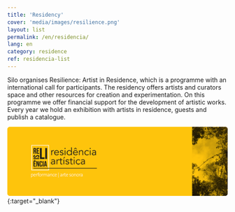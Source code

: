 ```yaml
---
title: 'Residency'
cover: 'media/images/resilience.png'
layout: list
permalink: /en/residencia/
lang: en
category: residence
ref: residencia-list
---
```

Silo organises Resilience: Artist in Residence, which is a programme with an international call for participants. The residency offers artists and curators space and other resources for creation and experimentation. On this programme we offer financial support  for the development of artistic works. Every year we hold an exhibition with artists in residence, guests and publish a catalogue.

[![](/media/images/resiliencia_todos.jpg)](https://resilience.silo.org.br/){:target="_blank"}
